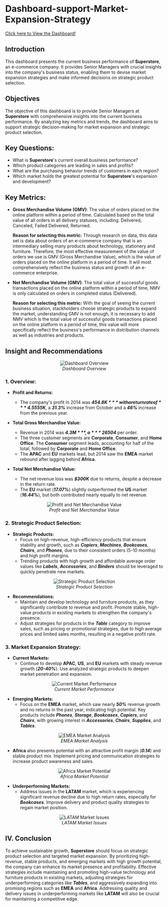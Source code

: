 # Dashboard-support-Market-Expansion-Strategy

<a href="https://project.novypro.com/qDwtKS" target="_blank"> Click here to View the Dashboard!</a>

## Introduction
This dashboard presents the current business performance of **Superstore**, an e-commerce company. It provides Senior Managers with crucial insights into the company's business status, enabling them to devise market expansion strategies and make informed decisions on strategic product selection.

## Objectives
The objective of this dashboard is to provide Senior Managers at **Superstore** with comprehensive insights into the current business performance. By analyzing key metrics and trends, the dashboard aims to support strategic decision-making for market expansion and strategic product selection.

## Key Questions:
- What is **Superstore**'s current overall business performance?
- Which product categories are leading in sales and profits?
- What are the purchasing behavior trends of customers in each region?
- Which market holds the greatest potential for **Superstore**'s expansion and development?

## Key Metrics:
- **Gross Merchandise Volume (GMV)**: The value of orders placed on the online platform within a period of time. Calculated based on the total value of all orders in all delivery statuses, including: Delivered, Canceled, Failed Delivered, Returned.

  **Reason for selecting this metric:** Through research on data, this data set is data about orders of an e-commerce company that is an intermediary selling many products about technology, stationery and furniture. Therefore, the most effective measurement of the value of orders we use is GMV (Gross Merchandise Value), which is the value of orders placed on the online platform in a period of time. It will most comprehensively reflect the business status and growth of an e-commerce enterprise.

- **Net Merchandise Volume (GMV)**: The total value of successful goods transactions placed on the online platform within a period of time, NMV is only calculated on orders in completed status (Delivered).

  **Reason for selecting this metric:** With the goal of seeing the current business situation, stackholders choose strategic products to expand the market, understanding GMV is not enough, it is necessary to add NMV which is the total value of successful goods transactions placed on the online platform in a period of time, this value will more specifically reflect the business's performance in distribution channels as well as industries and products.

## Insight and Recommendations

<p align="center">
  <img src="https://github.com/thanhloc81/Dashboard-support-Market-Expansion-Strategy/assets/151768013/03dc983f-c119-42e8-89dd-aa129e2d9208" alt="Dashboard Overview">
  <br><em>Dashboard Overview</em>
</p>

### 1. Overview:
- **Profit and Returns:** 
  - The company's profit in 2014 was ***$454.8K*** with a return rate of ***4.5%***. Revenue saw rapid growth in Q1 and Q2, peaking in November with ***$555K***, a ***31.3%*** increase from October and a ***46%*** increase from the previous year.
  
- **Total Gross Merchandise Value:**
  - Revenue in 2014 was ***$4.3M***, a ***26%*** increase from the previous year, with ***8,530*** orders averaging ***$504*** per order.
  - The three customer segments are **Corporate**, **Consumer**, and **Home Office**. The **Consumer** segment leads, accounting for half of the total, followed by **Corporate** and **Home Office**.
  - The **APAC** and **EU** markets lead, but 2014 saw the **EMEA** market rebound after lagging behind **Africa**.

- **Total Net Merchandise Value:**
  - The net revenue loss was ***$300K*** due to returns, despite a decrease in the return rate.
  - The **EU** market (***17.07%***) slightly outperformed the **US** market (***16.44%***), but both contributed nearly equally to net revenue.

<p align="center">
  <img src="https://github.com/thanhloc81/Dashboard-support-Market-Expansion-Strategy/assets/151768013/0dc28e55-92a0-4431-bcc7-6bca5c96d140" alt="Profit and Net Merchandise Value">
  <br><em>Profit and Net Merchandise Value</em>
</p>

### 2. Strategic Product Selection:

- **Strategic Products:**
  - Focus on high-revenue, high-efficiency products that ensure stability and growth, such as **_Copiers_**, **_Machines_**, **_Bookcases_**, **_Chairs_**, and **_Phones_**, due to their consistent orders (5-10 months) and high profit margins.
  - Trending products with high growth and affordable average order values like **_Labels_**, **_Accessories_**, and **_Binders_** should be leveraged to quickly penetrate new markets.

<p align="center">
  <img src="https://github.com/thanhloc81/Dashboard-support-Market-Expansion-Strategy/assets/151768013/ed317c8c-cc59-46a4-9c99-8928e5c1b83c" alt="Strategic Product Selection">
  <br><em>Strategic Product Selection</em>
</p>

- **Recommendations:**
  - Maintain and develop technology and furniture products, as they significantly contribute to revenue and profit. Promote stable, high-value products in existing markets to strengthen the company's presence.
  - Adjust strategies for products in the **_Table_** category to improve sales, such as pricing or promotional strategies, due to high average prices and limited sales months, resulting in a negative profit rate.

### 3. Market Expansion Strategy:
- **Current Markets:**
  - Continue to develop **APAC**, **US**, and **EU** markets with steady revenue growth (***20-40%***). Use analyzed strategic products to deepen market penetration and expansion.

<p align="center">
  <img src="https://github.com/thanhloc81/Dashboard-support-Market-Expansion-Strategy/assets/151768013/bc898989-e09c-4b94-82a0-188dac86a100" alt="Current Market Performance">
  <br><em>Current Market Performance</em>
</p>

- **Emerging Markets:**
  - Focus on the **EMEA** market, which saw nearly ***50%*** revenue growth and no returns in the past year, indicating high potential. Key products include **_Phones_**, **_Storage_**, **_Bookcases_**, **_Copiers_**, and **_Chairs_**, with growing interest in **_Accessories_**, **_Chairs_**, **_Supplies_**, and **_Tables_**.

<p align="center">
  <img src="https://github.com/thanhloc81/Dashboard-support-Market-Expansion-Strategy/assets/151768013/a2567863-9489-49e5-bcc5-0c70722d700e" alt="EMEA Market Analysis">
  <br><em>EMEA Market Analysis</em>
</p>
    
  - **Africa** also presents potential with an attractive profit margin (***0.14***) and stable product mix. Implement pricing and communication strategies to increase product awareness and sales.

<p align="center">
  <img src="https://github.com/thanhloc81/Dashboard-support-Market-Expansion-Strategy/assets/151768013/70d4ba9d-a930-4b16-b8af-08a649e41c72" alt="Africa Market Potential">
  <br><em>Africa Market Potential</em>
</p>

- **Underperforming Markets:**
  - Address issues in the **LATAM** market, which is experiencing significant revenue decline due to high return rates, especially for **_Bookcases_**. Improve delivery and product quality strategies to regain market position.

<p align="center">
  <img src="https://github.com/thanhloc81/Dashboard-support-Market-Expansion-Strategy/assets/151768013/66865fb7-8081-4468-a445-4ce7dc58e3f7" alt="LATAM Market Issues">
  <br><em>LATAM Market Issues</em>
</p>

## IV. Conclusion
To achieve sustainable growth, **Superstore** should focus on strategic product selection and targeted market expansion. By prioritizing high-revenue, stable products, and emerging markets with high growth potential, the company can enhance its market presence and profitability. Effective strategies include maintaining and promoting high-value technology and furniture products in existing markets, adjusting strategies for underperforming categories like **_Tables_**, and aggressively expanding into promising regions such as **EMEA** and **Africa**. Addressing quality and delivery issues in underperforming markets like **LATAM** will also be crucial for maintaining a competitive edge.

